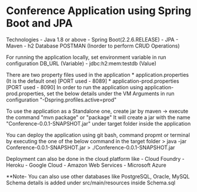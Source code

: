 # Conference Application using Spring Boot and JPA

Technologies
	- Java 1.8 or above
	- Spring Boot(2.2.6.RELEASE)
	- JPA
	- Maven
	- h2 Database
POSTMAN (Inorder to perform CRUD Operations)

For running the application locally, set environment variable in run configuration
	DB_URL (Variable) - jdbc:h2:mem:testdb (Value)
	
There are two property files used in the application
	* application.properties (It is the default one) [PORT used - 8089]
	* application-prod.properties [PORT used - 8090]
In order to run the application using application-prod.properties, set the below details under the VM Arguments in run configuration
	"-Dspring.profiles.active=prod"

To use the application as a Standalone one, create jar by
	maven -> execute the command "mvn package" or "package"
It will create a jar with the name "Conference-0.0.1-SNAPSHOT.jar" under target folder inside the application

You can deploy the application using git bash, command propmt or terminal by executing the one of the below command in the target folder
	> java -jar Conference-0.0.1-SNAPSHOT.jar
	> ./Conference-0.0.1-SNAPSHOT.jar
	
Deployment can also be done in the cloud platform like
	- Cloud Foundry
	- Heroku
	- Google Cloud
	- Amazon Web Services
	- Microsoft Azure

**Note- You can also use other databases like PostgreSQL, Oracle, MySQL
Schema details is added under src/main/resources inside Schema.sql